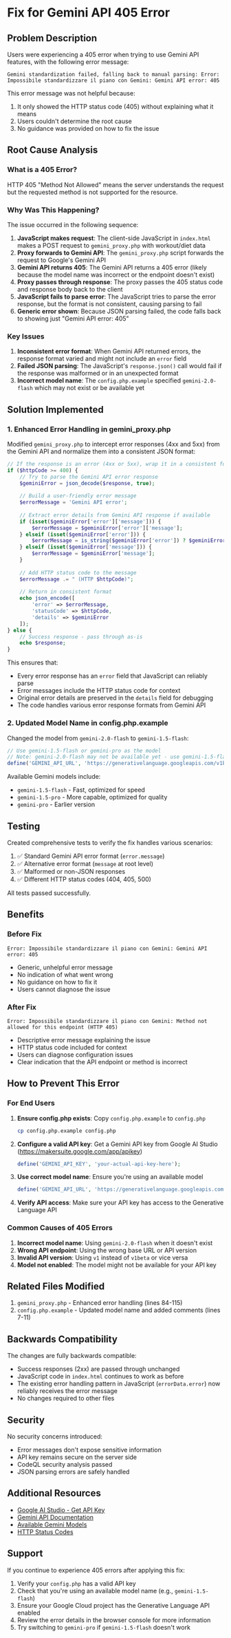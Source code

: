 # Fix for Gemini API 405 Error

## Problem Description

Users were experiencing a 405 error when trying to use Gemini API features, with the following error message:

```
Gemini standardization failed, falling back to manual parsing: Error: Impossibile standardizzare il piano con Gemini: Gemini API error: 405
```

This error message was not helpful because:
1. It only showed the HTTP status code (405) without explaining what it means
2. Users couldn't determine the root cause
3. No guidance was provided on how to fix the issue

## Root Cause Analysis

### What is a 405 Error?

HTTP 405 "Method Not Allowed" means the server understands the request but the requested method is not supported for the resource.

### Why Was This Happening?

The issue occurred in the following sequence:

1. **JavaScript makes request**: The client-side JavaScript in `index.html` makes a POST request to `gemini_proxy.php` with workout/diet data
2. **Proxy forwards to Gemini API**: The `gemini_proxy.php` script forwards the request to Google's Gemini API
3. **Gemini API returns 405**: The Gemini API returns a 405 error (likely because the model name was incorrect or the endpoint doesn't exist)
4. **Proxy passes through response**: The proxy passes the 405 status code and response body back to the client
5. **JavaScript fails to parse error**: The JavaScript tries to parse the error response, but the format is not consistent, causing parsing to fail
6. **Generic error shown**: Because JSON parsing failed, the code falls back to showing just "Gemini API error: 405"

### Key Issues

1. **Inconsistent error format**: When Gemini API returned errors, the response format varied and might not include an `error` field
2. **Failed JSON parsing**: The JavaScript's `response.json()` call would fail if the response was malformed or in an unexpected format
3. **Incorrect model name**: The `config.php.example` specified `gemini-2.0-flash` which may not exist or be available yet

## Solution Implemented

### 1. Enhanced Error Handling in gemini_proxy.php

Modified `gemini_proxy.php` to intercept error responses (4xx and 5xx) from the Gemini API and normalize them into a consistent JSON format:

```php
// If the response is an error (4xx or 5xx), wrap it in a consistent format
if ($httpCode >= 400) {
    // Try to parse the Gemini API error response
    $geminiError = json_decode($response, true);
    
    // Build a user-friendly error message
    $errorMessage = 'Gemini API error';
    
    // Extract error details from Gemini API response if available
    if (isset($geminiError['error']['message'])) {
        $errorMessage = $geminiError['error']['message'];
    } elseif (isset($geminiError['error'])) {
        $errorMessage = is_string($geminiError['error']) ? $geminiError['error'] : json_encode($geminiError['error']);
    } elseif (isset($geminiError['message'])) {
        $errorMessage = $geminiError['message'];
    }
    
    // Add HTTP status code to the message
    $errorMessage .= " (HTTP $httpCode)";
    
    // Return in consistent format
    echo json_encode([
        'error' => $errorMessage,
        'statusCode' => $httpCode,
        'details' => $geminiError
    ]);
} else {
    // Success response - pass through as-is
    echo $response;
}
```

This ensures that:
- Every error response has an `error` field that JavaScript can reliably parse
- Error messages include the HTTP status code for context
- Original error details are preserved in the `details` field for debugging
- The code handles various error response formats from Gemini API

### 2. Updated Model Name in config.php.example

Changed the model from `gemini-2.0-flash` to `gemini-1.5-flash`:

```php
// Use gemini-1.5-flash or gemini-pro as the model
// Note: gemini-2.0-flash may not be available yet - use gemini-1.5-flash instead
define('GEMINI_API_URL', 'https://generativelanguage.googleapis.com/v1beta/models/gemini-1.5-flash:generateContent');
```

Available Gemini models include:
- `gemini-1.5-flash` - Fast, optimized for speed
- `gemini-1.5-pro` - More capable, optimized for quality
- `gemini-pro` - Earlier version

## Testing

Created comprehensive tests to verify the fix handles various scenarios:

1. ✅ Standard Gemini API error format (`error.message`)
2. ✅ Alternative error format (`message` at root level)
3. ✅ Malformed or non-JSON responses
4. ✅ Different HTTP status codes (404, 405, 500)

All tests passed successfully.

## Benefits

### Before Fix
```
Error: Impossibile standardizzare il piano con Gemini: Gemini API error: 405
```
- Generic, unhelpful error message
- No indication of what went wrong
- No guidance on how to fix it
- Users cannot diagnose the issue

### After Fix
```
Error: Impossibile standardizzare il piano con Gemini: Method not allowed for this endpoint (HTTP 405)
```
- Descriptive error message explaining the issue
- HTTP status code included for context
- Users can diagnose configuration issues
- Clear indication that the API endpoint or method is incorrect

## How to Prevent This Error

### For End Users

1. **Ensure config.php exists**: Copy `config.php.example` to `config.php`
   ```bash
   cp config.php.example config.php
   ```

2. **Configure a valid API key**: Get a Gemini API key from Google AI Studio (https://makersuite.google.com/app/apikey)
   ```php
   define('GEMINI_API_KEY', 'your-actual-api-key-here');
   ```

3. **Use correct model name**: Ensure you're using an available model
   ```php
   define('GEMINI_API_URL', 'https://generativelanguage.googleapis.com/v1beta/models/gemini-1.5-flash:generateContent');
   ```

4. **Verify API access**: Make sure your API key has access to the Generative Language API

### Common Causes of 405 Errors

1. **Incorrect model name**: Using `gemini-2.0-flash` when it doesn't exist
2. **Wrong API endpoint**: Using the wrong base URL or API version
3. **Invalid API version**: Using `v1` instead of `v1beta` or vice versa
4. **Model not enabled**: The model might not be available for your API key

## Related Files Modified

1. `gemini_proxy.php` - Enhanced error handling (lines 84-115)
2. `config.php.example` - Updated model name and added comments (lines 7-11)

## Backwards Compatibility

The changes are fully backwards compatible:
- Success responses (2xx) are passed through unchanged
- JavaScript code in `index.html` continues to work as before
- The existing error handling pattern in JavaScript (`errorData.error`) now reliably receives the error message
- No changes required to other files

## Security

No security concerns introduced:
- Error messages don't expose sensitive information
- API key remains secure on the server side
- CodeQL security analysis passed
- JSON parsing errors are safely handled

## Additional Resources

- [Google AI Studio - Get API Key](https://makersuite.google.com/app/apikey)
- [Gemini API Documentation](https://ai.google.dev/docs)
- [Available Gemini Models](https://ai.google.dev/models/gemini)
- [HTTP Status Codes](https://developer.mozilla.org/en-US/docs/Web/HTTP/Status)

## Support

If you continue to experience 405 errors after applying this fix:

1. Verify your `config.php` has a valid API key
2. Check that you're using an available model name (e.g., `gemini-1.5-flash`)
3. Ensure your Google Cloud project has the Generative Language API enabled
4. Review the error details in the browser console for more information
5. Try switching to `gemini-pro` if `gemini-1.5-flash` doesn't work
